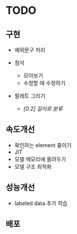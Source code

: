# TODO
## 구현

- 예외문구 처리

- 첨삭
  - 모아보기
  - 수정할 때 수정하기

- 팔레트 그리기
  - *[0.2] 길이로 분류*

## 속도개선
- 확인하는 element 줄이기
- JIT
- 모델 메모리에 올려두기
- 모델 구조 최적화

## 성능개선
- labeled data 추가 학습
  
## 배포